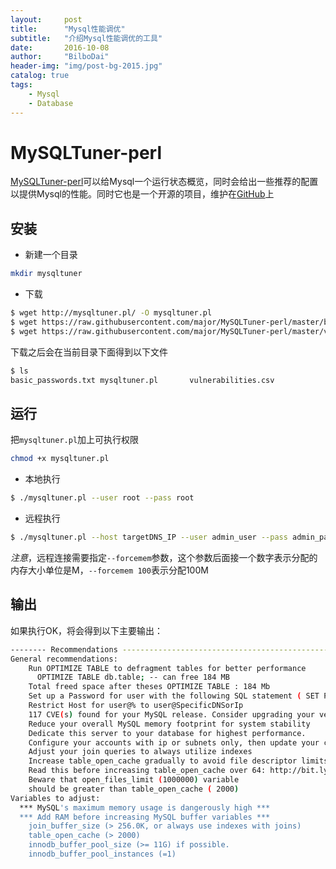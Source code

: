 ```yaml
---
layout:     post
title:      "Mysql性能调优"
subtitle:   "介绍Mysql性能调优的工具"
date:       2016-10-08
author:     "BilboDai"
header-img: "img/post-bg-2015.jpg"
catalog: true
tags:
    - Mysql
    - Database
---
```


MySQLTuner-perl
===
[MySQLTuner-perl](http://mysqltuner.com/)可以给Mysql一个运行状态概览，同时会给出一些推荐的配置以提供Mysql的性能。同时它也是一个开源的项目，维护在[GitHub](https://github.com/major/MySQLTuner-perl)上

安装
----
- 新建一个目录

```bash
mkdir mysqltuner
```

- 下载

```bash
$ wget http://mysqltuner.pl/ -O mysqltuner.pl
$ wget https://raw.githubusercontent.com/major/MySQLTuner-perl/master/basic_passwords.txt -O basic_passwords.txt
$ wget https://raw.githubusercontent.com/major/MySQLTuner-perl/master/vulnerabilities.csv -O vulnerabilities.csv
```

下载之后会在当前目录下面得到以下文件

```bash
$ ls
basic_passwords.txt mysqltuner.pl       vulnerabilities.csv
```

运行
---
把`mysqltuner.pl`加上可执行权限

```bash
chmod +x mysqltuner.pl
```

- 本地执行

```bash
$ ./mysqltuner.pl --user root --pass root
```

- 远程执行

```bash
$ ./mysqltuner.pl --host targetDNS_IP --user admin_user --pass admin_password --forcemem 100
```

*注意*，远程连接需要指定`--forcemem`参数，这个参数后面接一个数字表示分配的内存大小单位是M，`--forcemem 100`表示分配100M

输出
---
如果执行OK，将会得到以下主要输出：

```bash
-------- Recommendations ---------------------------------------------------------------------------
General recommendations:
    Run OPTIMIZE TABLE to defragment tables for better performance
      OPTIMIZE TABLE db.table; -- can free 184 MB
    Total freed space after theses OPTIMIZE TABLE : 184 Mb
    Set up a Password for user with the following SQL statement ( SET PASSWORD FOR 'user'@'SpecificDNSorIp' = PASSWORD('secure_password'); )
    Restrict Host for user@% to user@SpecificDNSorIp
    117 CVE(s) found for your MySQL release. Consider upgrading your version !
    Reduce your overall MySQL memory footprint for system stability
    Dedicate this server to your database for highest performance.
    Configure your accounts with ip or subnets only, then update your configuration with skip-name-resolve=1
    Adjust your join queries to always utilize indexes
    Increase table_open_cache gradually to avoid file descriptor limits
    Read this before increasing table_open_cache over 64: http://bit.ly/1mi7c4C
    Beware that open_files_limit (1000000) variable
    should be greater than table_open_cache ( 2000)
Variables to adjust:
  *** MySQL's maximum memory usage is dangerously high ***
  *** Add RAM before increasing MySQL buffer variables ***
    join_buffer_size (> 256.0K, or always use indexes with joins)
    table_open_cache (> 2000)
    innodb_buffer_pool_size (>= 11G) if possible.
    innodb_buffer_pool_instances (=1)
```